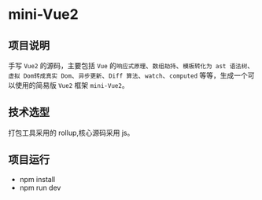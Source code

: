 # mini-Vue2

## 项目说明

手写 `Vue2` 的源码，主要包括 `Vue` 的`响应式原理`、`数组劫持`、`模板转化为 ast 语法树`、`虚拟 Dom转成真实 Dom`、`异步更新`、`Diff 算法`、`watch`、`computed` 等等，生成一个可以使用的简易版 `Vue2` 框架 `mini-Vue2`。

## 技术选型

打包工具采用的 rollup,核心源码采用 js。

## 项目运行

- npm install
- npm run dev

